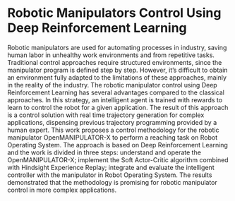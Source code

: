 # Robotic Manipulators Control Using Deep Reinforcement Learning

Robotic manipulators are used for automating processes in industry, saving human labor in
unhealthy work environments and from repetitive tasks. Traditional control approaches require
structured environments, since the manipulator program is defined step by step. However, it’s
difficult to obtain an environment fully adapted to the limitations of these approaches, mainly in
the reality of the industry. The robotic manipulator control using Deep Reinforcement Learning
has several advantages compared to the classical approaches. In this strategy, an intelligent
agent is trained with rewards to learn to control the robot for a given application. The result of
this approach is a control solution with real time trajectory generation for complex applications,
dispensing previous trajectory programming provided by a human expert. This work proposes a
control methodology for the robotic manipulator OpenMANIPULATOR-X to perform a reaching
task on Robot Operating System. The approach is based on Deep Reinforcement Learning
and the work is divided in three steps: understand and operate the OpenMANIPULATOR-X;
implement the Soft Actor-Critic algorithm combined with Hindsight Experience Replay; integrate
and evaluate the intelligent controller with the manipulator in Robot Operating System. The
results demonstrated that the methodology is promising for robotic manipulator control in more
complex applications.
